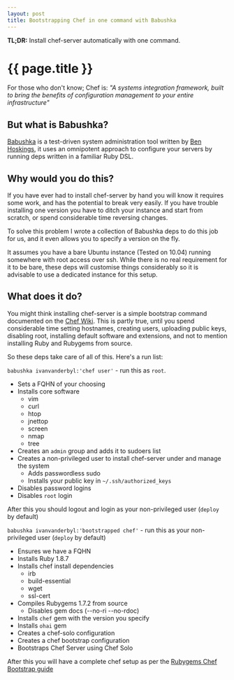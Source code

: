 ```yaml
---
layout: post
title: Bootstrapping Chef in one command with Babushka
---
```


**TL;DR:** Install chef-server automatically with one command.

{{ page.title }}
=================================================

For those who don't know; Chef is:
  *"A systems integration framework, built to bring the benefits of configuration management to your entire infrastructure"*
  
But what is Babushka?
---------------------

[Babushka](http://babushka.me) is a test-driven system administration tool written by [Ben Hoskings](http://github.com/benhoskings), it uses an omnipotent approach to configure your servers by running deps written in a familiar Ruby DSL.

Why would you do this?
----------------------

If you have ever had to install chef-server by hand you will know it requires some work, and has the potential to break very easily. 
If you have trouble installing one version you have to ditch your instance and start from scratch, or spend considerable time reversing changes.

To solve this problem I wrote a collection of Babushka deps to do this job for us, and it even allows you to specify a version on the fly. 

It assumes you have a bare Ubuntu instance (Tested on 10.04) running somewhere with root access over ssh. While there is no real requirement for it to be bare, these deps will customise things considerably so it is advisable
to use a dedicated instance for this setup.

What does it do?
----------------

You might think installing chef-server is a simple bootstrap command documented on the [Chef Wiki](http://wiki.opscode.com/display/chef/Bootstrap+Chef+RubyGems+Installation). 
This is partly true, until you spend considerable time setting hostnames, creating users, uploading public keys, disabling root, installing default software and extensions, and not to mention installing Ruby and Rubygems 
from source.

So these deps take care of all of this. Here's a run list:

`babushka ivanvanderbyl:'chef user'` - run this as `root`.

* Sets a FQHN of your choosing
* Installs core software
  - vim
  - curl
  - htop
  - jnettop
  - screen
  - nmap
  - tree
* Creates an `admin` group and adds it to sudoers list
* Creates a non-privileged user to install chef-server under and manage the system
  - Adds passwordless sudo
  - Installs your public key in `~/.ssh/authorized_keys`
* Disables password logins
* Disables `root` login

After this you should logout and login as your non-privileged user (`deploy` by default)

`babushka ivanvanderbyl:'bootstrapped chef'` - run this as your non-privileged user (`deploy` by default)

* Ensures we have a FQHN
* Installs Ruby 1.8.7
* Installs chef install dependencies
  - irb
  - build-essential
  - wget
  - ssl-cert
* Compiles Rubygems 1.7.2 from source
  - Disables gem docs (--no-ri --no-rdoc)
* Installs `chef` gem with the version you specify
* Installs `ohai` gem
* Creates a chef-solo configuration
* Creates a chef bootstrap configuration
* Bootstraps Chef Server using Chef Solo

After this you will have a complete chef setup as per the [Rubygems Chef Bootstrap guide](http://wiki.opscode.com/display/chef/Bootstrap+Chef+RubyGems+Installation)